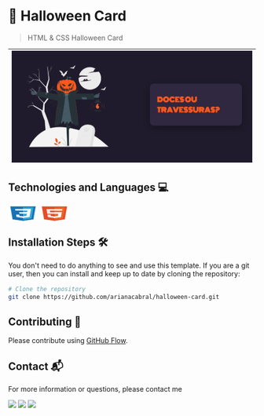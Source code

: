# 🎃 Halloween Card

> HTML & CSS Halloween Card

|[<img src="demo/demo_halloween.gif" width="100%;"/>](https://arianacabral.github.io/halloween-card/) | 
| :---: |

## Technologies and Languages 💻

<div style="display: inline_block">
  <img align="center" alt="CSS" height="30" width="60" src="https://raw.githubusercontent.com/devicons/devicon/master/icons/css3/css3-original.svg">
  <img align="center" alt="HTML" height="30" width="60" src="https://raw.githubusercontent.com/devicons/devicon/master/icons/html5/html5-original.svg">
</div> 

## Installation Steps 🛠️

You don't need to do anything to see and use this template. If you are a git user, then you can install and keep up to date by cloning the repository:

```bash
# Clone the repository
git clone https://github.com/arianacabral/halloween-card.git
```

## Contributing 🍰

Please contribute using [GitHub Flow](https://guides.github.com/introduction/flow).

## Contact 📬

For more information or questions, please contact me

<div> 
  <a href="https://github.com/arianacabral" target="_blank"><img src="https://img.shields.io/badge/GitHub-100000?style=for-the-badge&logo=github&logoColor=skyblue" target="_blank"></a>
  <a href = "mailto:arianacabral57@ufu.br"><img src="https://img.shields.io/badge/-UFU-%23337?style=for-the-badge&logo=gmail&logoColor=white" target="_blank"></a>
  <a href="https://discord.gg/RTXE2NMVSA" target="_blank"><img src="https://img.shields.io/badge/Discord-7289DA?style=for-the-badge&logo=discord&logoColor=white" target="_blank"></a> 
</div>
